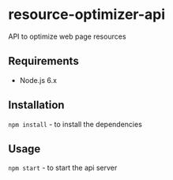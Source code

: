 # resource-optimizer-api
API to optimize web page resources

## Requirements
* Node.js 6.x

## Installation
```npm install``` - to install the dependencies

## Usage
```npm start``` - to start the api server
